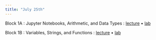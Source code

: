 ```yaml
---
title: "July 25th"
---
```


Block 1A
: Jupyter Notebooks, Arithmetic, and Data Types
    : [lecture](http://datahub.ucsd.edu/user-redirect/git-sync?repo=https://github.com/surajrampure/css-python-bootcamp&subPath=lectures/lec1a/lec1a.ipynb) • [lab](http://datahub.ucsd.edu/user-redirect/git-sync?repo=https://github.com/surajrampure/css-python-bootcamp&subPath=labs/lab1a/lab1a.ipynb)

Block 1B
: Variables, Strings, and Functions
    : [lecture](http://datahub.ucsd.edu/user-redirect/git-sync?repo=https://github.com/surajrampure/css-python-bootcamp&subPath=lectures/lec1b/lec1b.ipynb) • [lab](http://datahub.ucsd.edu/user-redirect/git-sync?repo=https://github.com/surajrampure/css-python-bootcamp&subPath=labs/lab1b/lab1b.ipynb)